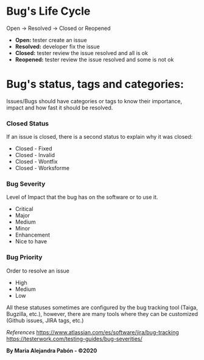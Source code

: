 # Bug's Life Cycle 

Open -> Resolved -> Closed or Reopened  

- **Open:** tester create an issue 
- **Resolved:** developer fix the issue
- **Closed:** tester review the issue resolved and all is ok
- **Reopened:** tester review the issue resolved and some is not ok

# Bug's status, tags and categories:
Issues/Bugs should have categories or tags to know their importance, impact and how fast it should be resolved.  

### Closed Status
If an issue is closed, there is a second status to explain why it was closed:
- Closed - Fixed
- Closed - Invalid
- Closed - Wontfix
- Closed - Worksforme

### Bug Severity
Level of Impact that the bug has on the software or to use it.  
- Critical
- Major
- Medium
- Minor
- Enhancement
- Nice to have

### Bug Priority
Order to resolve an issue  
- High
- Medium
- Low

All these statuses sometimes are configured by the bug tracking tool (Taiga, Bugzilla, etc.), however, there are many tools where they can be customized (Github issues, JIRA tags, etc.)

*References*
https://www.atlassian.com/es/software/jira/bug-tracking  
https://testerwork.com/testing-guides/bug-severities/

**By Maria Alejandra Pabón - ©2020**
